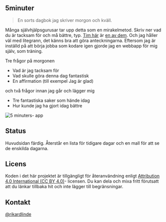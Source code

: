 ## 5minuter

> En sorts dagbok jag skriver morgon och kväll. 

Många självhjälpsgurusar tar upp detta som en mirakelmetod. Skriv ner vad du är tacksam för och må bättre, typ. [Tim här](https://tim.blog/2015/01/15/morning-pages/) är [en av dem](https://www.intelligentchange.com/blogs/read/how-tim-ferriss-uses-the-five-minute-journal-6-tips-for-new-journalers). Och jag håller väl med litegrann, det känns bra att göra anteckningarna. Eftersom jag är inställd på att börja jobba som kodare igen gjorde jag en webbapp för mig själv, som träning.

Tre frågor på morgonen

* Vad är jag tacksam för
* Vad skulle göra denna dag fantastisk
* En affirmation (till exempel Jag är glad)

och två frågor innan jag går och lägger mig

* Tre fantastiska saker som hände idag
* Hur kunde jag ha gjort idag bättre

![5 minuters- app](http://rikardlinde.se/wp-content/uploads/2021/03/5-minuter-mockup.png)

## Status

Huvudsidan färdig. Återstår en lista för tidigare dagar och en mall för att se de enskilda dagarna.

## Licens

Koden i det här projektet är tillgängligt för återanvändning enligt [Attribution 4.0 International (CC BY 4.0)](https://creativecommons.org/licenses/by/4.0/)-  licensen. Du kan dela och mixa fritt förutsatt att du länkar tillbaka hit och inte lägger till begränsningar.

## Kontakt

[@rikardlinde](https://github.com/rikardlinde)
